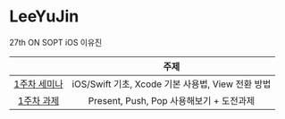 # LeeYuJin
27th ON SOPT iOS 이유진

|                                                              |                       주제                        |
| :----------------------------------------------------------: | :-----------------------------------------------: |
| [1주차 세미나](https://github.com/27thONSOPT-iOS/LeeYuJin/tree/master/Seminar/SOPT_iOS_Seminar1) | iOS/Swift 기초, Xcode 기본 사용법, View 전환 방법 |
| [1주차 과제](https://github.com/27thONSOPT-iOS/LeeYuJin/tree/master/Assignment/SOPT_iOS_HW1) |     Present, Push, Pop 사용해보기 + 도전과제      |

